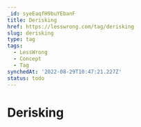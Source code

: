 ```yaml
---
_id: syeEaqfH9buYEbanF
title: Derisking
href: https://lesswrong.com/tag/derisking
slug: derisking
type: tag
tags:
  - LessWrong
  - Concept
  - Tag
synchedAt: '2022-08-29T10:47:21.227Z'
status: todo
---
```


# Derisking
